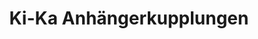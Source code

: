 ---
title: "Ki-Ka Anhängerkupplungen"
url: /muenchen/ki-ka-anhaengerkupplungen/
shop: Autowerkstatt
---